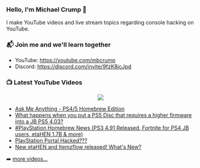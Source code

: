 ### Hello, I'm Michael Crump 👋

I make YouTube videos and live stream topics regarding console hacking on YouTube. 

### 📬 Join me and we'll learn together

- YouTube: https://youtube.com/mbcrump
- Discord: https://discord.com/invite/9fzK8jcJpd

### 📺 Latest YouTube Videos

<div align="center">

[<img src="https://img.shields.io/badge/-Subscribe-red?style=for-the-badge&logo=youtube&logoColor=white"/>](https://www.youtube.com/c/mbcrump?sub_confirmation=1)

</div>

<!-- YOUTUBE:START -->
- [Ask Me Anything - PS4/5 Homebrew Edition](https://www.youtube.com/watch?v=5nO1I6euEhY)
- [What happens when you put a PS5 Disc that requires a higher firmware into a JB PS5 4.03?](https://www.youtube.com/watch?v=7hBJ4eiwUS0)
- [#PlayStation Homebrew News &lpar;PS3 4.91 Released, Fortnite for PS4 JB users, etaHEN 1.7B &amp; more&rpar;](https://www.youtube.com/watch?v=CyA62KuoLMw)
- [PlayStation Portal Hacked???](https://www.youtube.com/watch?v=VjMYHKI78Gk)
- [New etaHEN and Itemzflow released! What&#39;s New?](https://www.youtube.com/watch?v=A4EetF1Y5vU)
<!-- YOUTUBE:END -->

➡️ [more videos...](https://youtube.com/mbcrump)

